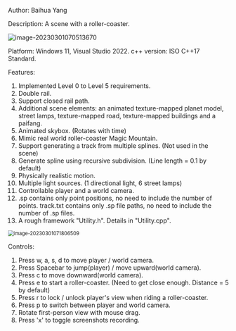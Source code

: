 Author: Baihua Yang

Description: A scene with a roller-coaster.

![image-20230301070513670](C:\Users\ybhba\AppData\Roaming\Typora\typora-user-images\image-20230301070513670.png)

Platform: Windows 11, Visual Studio 2022.
c++ version: ISO C++17 Standard.



Features:
1. Implemented Level 0 to Level 5 requirements.
2. Double rail.
3. Support closed rail path.
4. Additional scene elements: an animated texture-mapped planet model, street lamps, texture-mapped road, texture-mapped buildings and a paifang.
5. Animated skybox. (Rotates with time)
6. Mimic real world roller-coaster Magic Mountain.
7. Support generating a track from multiple splines. (Not used in the scene)
8. Generate spline using recursive subdivision. (Line length = 0.1 by default)
9. Physically realistic motion.
10. Multiple light sources. (1 directional light, 6 street lamps)
11. Controllable player and a world camera.
12. .sp contains only point positions, no need to include the number of points. track.txt contains only .sp file paths, no need to include the number of .sp files.
13. A rough framework "Utility.h". Details in "Utility.cpp". 

<img src="C:\Users\ybhba\AppData\Roaming\Typora\typora-user-images\image-20230301071806509.png" alt="image-20230301071806509" style="zoom: 80%;" />




Controls:
1. Press w, a, s, d to move player / world camera.
2. Press Spacebar to jump(player) / move upward(world camera).
3. Press c to move downward(world camera).
4. Press e to start a roller-coaster. (Need to get close enough. Distance = 5 by default)
5. Press r to lock / unlock player's view when riding a roller-coaster.
6. Press p to switch between player and world camera.
7. Rotate first-person view with mouse drag.
8. Press 'x' to toggle screenshots recording. 